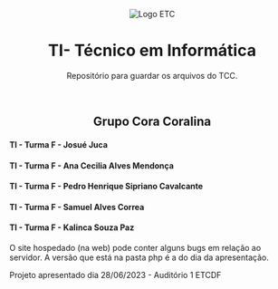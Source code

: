 <div>

<p align="center">
  <img id="home" src="https://assets-juca.netlify.app/etc-logo.png" alt="Logo ETC">
</p>


<!-- --->
<h1 align="center">TI- Técnico em Informática</h1>

<p align="center">
Repositório para guardar os arquivos do TCC.
</p>
</div>
<br>

<div>
<h2 align="center">Grupo Cora Coralina</h2>
<h4>TI - Turma F - Josué Juca</h4>
<h4>TI - Turma F - Ana Cecilia Alves Mendonça</h4>
<h4>TI - Turma F - Pedro Henrique Sipriano Cavalcante </h4>
<h4>TI - Turma F - Samuel Alves Correa</h4>
<h4>TI - Turma F - Kalinca Souza Paz</h4>
</div>
 
<!-- Site -->
O site hospedado (na web) pode conter alguns bugs em relação ao servidor. A versão que está na pasta php é a do dia da apresentação. 

Projeto apresentado dia 28/06/2023 - Auditório 1 ETCDF 
